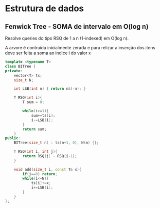 # Estrutura de dados

## Fenwick Tree - SOMA de intervalo em O(log n)
Resolve queries do tipo RSQ de 1 a n (1-indexed) em O(log n).

A arvore é contruida inicialmente zerada e para relizar a inserção dos itens deve ser feita a soma ao indice i do valor x
```c++
template <typename T>
class BITree {
private:
    vector<T> ts;
    size_t N;

    int LSB(int n) { return n&(-n); }

    T RSQ(int i){
        T sum = 0;

        while(i>=1){
            sum+=ts[i];
            i-=LSB(i);
        }
        return sum;
    }
public:
    BITree(size_t n) : ts(n+1, 0), N(n) {};

    T RSQ(int i, int j){
        return RSQ(j) - RSQ(i-1);
    }

    void add(size_t i, const T& x){
        if(i==0) return;
        while(i<=N){
            ts[i]+=x;
            i+=LSB(i);
        }
    }
};
```



